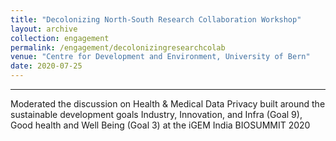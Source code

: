 ```yaml
---
title: "Decolonizing North-South Research Collaboration Workshop"
layout: archive
collection: engagement
permalink: /engagement/decolonizingresearchcolab
venue: "Centre for Development and Environment, University of Bern"
date: 2020-07-25
---
```



---

Moderated the discussion on Health & Medical Data Privacy built around the sustainable development goals Industry, Innovation, and Infra (Goal 9), Good health and Well Being (Goal 3) at the iGEM India BIOSUMMIT 2020
